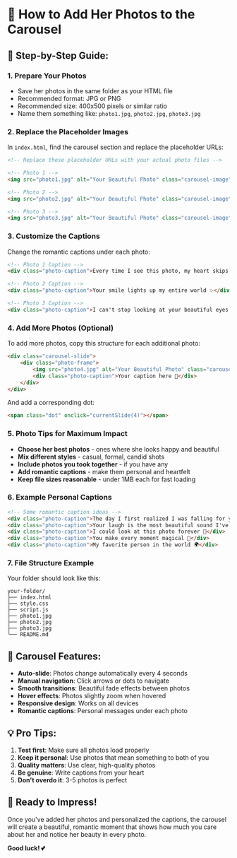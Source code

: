 # 📸 How to Add Her Photos to the Carousel

## 🎯 **Step-by-Step Guide:**

### 1. **Prepare Your Photos**
- Save her photos in the same folder as your HTML file
- Recommended format: JPG or PNG
- Recommended size: 400x500 pixels or similar ratio
- Name them something like: `photo1.jpg`, `photo2.jpg`, `photo3.jpg`

### 2. **Replace the Placeholder Images**

In `index.html`, find the carousel section and replace the placeholder URLs:

```html
<!-- Replace these placeholder URLs with your actual photo files -->

<!-- Photo 1 -->
<img src="photo1.jpg" alt="Your Beautiful Photo" class="carousel-image">

<!-- Photo 2 -->
<img src="photo2.jpg" alt="Your Beautiful Photo" class="carousel-image">

<!-- Photo 3 -->
<img src="photo3.jpg" alt="Your Beautiful Photo" class="carousel-image">
```

### 3. **Customize the Captions**

Change the romantic captions under each photo:

```html
<!-- Photo 1 Caption -->
<div class="photo-caption">Every time I see this photo, my heart skips a beat 💕</div>

<!-- Photo 2 Caption -->
<div class="photo-caption">Your smile lights up my entire world ✨</div>

<!-- Photo 3 Caption -->
<div class="photo-caption">I can't stop looking at your beautiful eyes 👀</div>
```

### 4. **Add More Photos (Optional)**

To add more photos, copy this structure for each additional photo:

```html
<div class="carousel-slide">
    <div class="photo-frame">
        <img src="photo4.jpg" alt="Your Beautiful Photo" class="carousel-image">
        <div class="photo-caption">Your caption here 💖</div>
    </div>
</div>
```

And add a corresponding dot:

```html
<span class="dot" onclick="currentSlide(4)"></span>
```

### 5. **Photo Tips for Maximum Impact**

- **Choose her best photos** - ones where she looks happy and beautiful
- **Mix different styles** - casual, formal, candid shots
- **Include photos you took together** - if you have any
- **Add romantic captions** - make them personal and heartfelt
- **Keep file sizes reasonable** - under 1MB each for fast loading

### 6. **Example Personal Captions**

```html
<!-- Some romantic caption ideas -->
<div class="photo-caption">The day I first realized I was falling for you 💕</div>
<div class="photo-caption">Your laugh is the most beautiful sound I've ever heard ✨</div>
<div class="photo-caption">I could look at this photo forever 👀</div>
<div class="photo-caption">You make every moment magical 💖</div>
<div class="photo-caption">My favorite person in the world 🌍</div>
```

### 7. **File Structure Example**

Your folder should look like this:
```
your-folder/
├── index.html
├── style.css
├── script.js
├── photo1.jpg
├── photo2.jpg
├── photo3.jpg
└── README.md
```

## 🎨 **Carousel Features:**

- **Auto-slide**: Photos change automatically every 4 seconds
- **Manual navigation**: Click arrows or dots to navigate
- **Smooth transitions**: Beautiful fade effects between photos
- **Hover effects**: Photos slightly zoom when hovered
- **Responsive design**: Works on all devices
- **Romantic captions**: Personal messages under each photo

## 💡 **Pro Tips:**

1. **Test first**: Make sure all photos load properly
2. **Keep it personal**: Use photos that mean something to both of you
3. **Quality matters**: Use clear, high-quality photos
4. **Be genuine**: Write captions from your heart
5. **Don't overdo it**: 3-5 photos is perfect

## 🚀 **Ready to Impress!**

Once you've added her photos and personalized the captions, the carousel will create a beautiful, romantic moment that shows how much you care about her and notice her beauty in every photo.

**Good luck! 💕** 